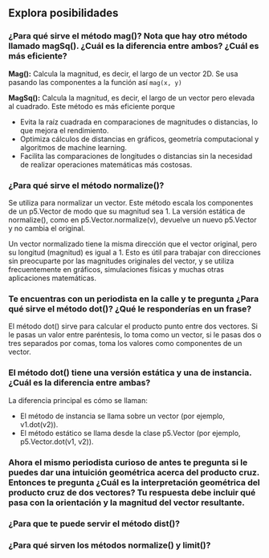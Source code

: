 ## Explora posibilidades
### ¿Para qué sirve el método mag()? Nota que hay otro método llamado magSq(). ¿Cuál es la diferencia entre ambos? ¿Cuál es más eficiente?
**Mag():** Calcula la magnitud, es decir, el largo de un vector 2D. Se usa pasando las componentes a la función así `mag(x, y)`

**MagSq():** Calcula la magnitud, es decir, el largo de un vector pero elevada al cuadrado. Este método es más eficiente porque
- Evita la raíz cuadrada en comparaciones de magnitudes o distancias, lo que mejora el rendimiento.
- Optimiza cálculos de distancias en gráficos, geometría computacional y algoritmos de machine learning.
- Facilita las comparaciones de longitudes o distancias sin la necesidad de realizar operaciones matemáticas más costosas.
### ¿Para qué sirve el método normalize()?
Se utiliza para normalizar un vector. Este método escala los componentes de un p5.Vector de modo que su magnitud sea 1. La versión estática de normalize(), como en p5.Vector.normalize(v), devuelve un nuevo p5.Vector y no cambia el original.

Un vector normalizado tiene la misma dirección que el vector original, pero su longitud (magnitud) es igual a 1. Esto es útil para trabajar con direcciones sin preocuparte por las magnitudes originales del vector, y se utiliza frecuentemente en gráficos, simulaciones físicas y muchas otras aplicaciones matemáticas.
### Te encuentras con un periodista en la calle y te pregunta ¿Para qué sirve el método dot()? ¿Qué le responderías en un frase?
El método dot() sirve para calcular el producto punto entre dos vectores. Si le pasas un valor entre paréntesis, lo toma como un vector, si le pasas dos o tres separados por comas, toma los valores como componentes de un vector.
### El método dot() tiene una versión estática y una de instancia. ¿Cuál es la diferencia entre ambas?
La diferencia principal es cómo se llaman:
- El método de instancia se llama sobre un vector (por ejemplo, v1.dot(v2)).
- El método estático se llama desde la clase p5.Vector (por ejemplo, p5.Vector.dot(v1, v2)).
### Ahora el mismo periodista curioso de antes te pregunta si le puedes dar una intuición geométrica acerca del producto cruz. Entonces te pregunta ¿Cuál es la interpretación geométrica del producto cruz de dos vectores? Tu respuesta debe incluir qué pasa con la orientación y la magnitud del vector resultante.
### ¿Para que te puede servir el método dist()?
### ¿Para qué sirven los métodos normalize() y limit()?
